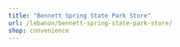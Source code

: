 ```yaml
---
title: "Bennett Spring State Park Store"
url: /lebanon/bennett-spring-state-park-store/
shop: convenience
---
```

